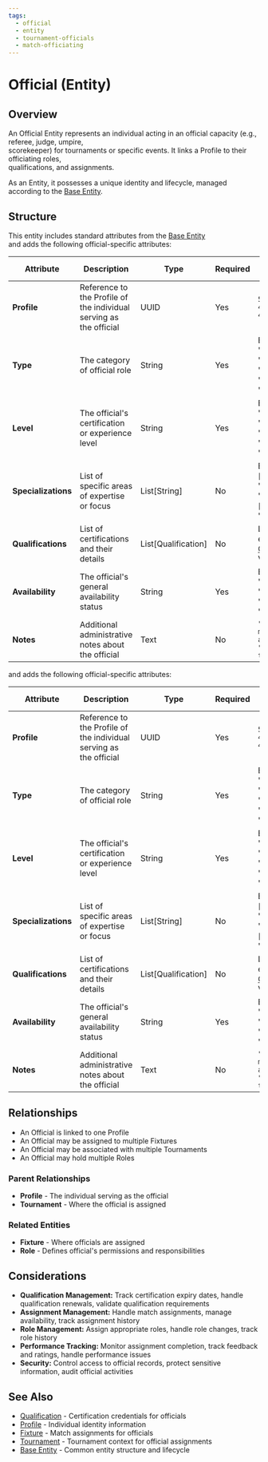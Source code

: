 ```yaml
---
tags:
  - official
  - entity
  - tournament-officials
  - match-officiating
---
```


# Official (Entity)

## Overview

An Official Entity represents an individual acting in an official capacity (e.g., referee, judge, umpire,  
scorekeeper) for tournaments or specific events. It links a Profile to their officiating roles,  
qualifications, and assignments.

As an Entity, it possesses a unique identity and lifecycle, managed according to the [Base Entity](../../foundation/base_entity.md).

## Structure

This entity includes standard attributes from the [Base Entity](../../foundation/base_entity.md)  
and adds the following official-specific attributes:

| Attribute | Description | Type | Required | Notes / Example |
|-----------|-------------|------|----------|-----------------|
| **Profile** | Reference to the Profile of the individual serving as the official | UUID | Yes | `550e8400-e29b-41d4-a716-446655440000` |
| **Type** | The category of official role | String | Yes | Example: "Referee", "Judge", "Umpire", "Scorekeeper", "Timekeeper" |
| **Level** | The official's certification or experience level | String | Yes | Example: "International", "National", "Regional", "Local", "Trainee" |
| **Specializations** | List of specific areas of expertise or focus | List[String] | No | Example: ["Basketball", "Volleyball", "Tennis"], ["Track", "Field"] |
| **Qualifications** | List of certifications and their details | List[Qualification] | No | List of embedded [Qualification](qualification.md) Value Objects |
| **Availability** | The official's general availability status | String | Yes | Example: "Available", "Unavailable", "Part-time", "On-call" |
| **Notes** | Additional administrative notes about the official | Text | No | `"Prefers morning assignments", "Requires transport"` |
and adds the following official-specific attributes:

| Attribute | Description | Type | Required | Notes / Example |
|-----------|-------------|------|----------|-----------------|
| **Profile** | Reference to the Profile of the individual serving as the official | UUID | Yes | `550e8400-e29b-41d4-a716-446655440000` |
| **Type** | The category of official role | String | Yes | Example: "Referee", "Judge", "Umpire", "Scorekeeper", "Timekeeper" |
| **Level** | The official's certification or experience level | String | Yes | Example: "International", "National", "Regional", "Local", "Trainee" |
| **Specializations** | List of specific areas of expertise or focus | List[String] | No | Example: ["Basketball", "Volleyball", "Tennis"], ["Track", "Field"] |
| **Qualifications** | List of certifications and their details | List[Qualification] | No | List of embedded [Qualification](qualification.md) Value Objects |
| **Availability** | The official's general availability status | String | Yes | Example: "Available", "Unavailable", "Part-time", "On-call" |
| **Notes** | Additional administrative notes about the official | Text | No | `"Prefers morning assignments", "Requires transport"` |

## Relationships

- An Official is linked to one Profile
- An Official may be assigned to multiple Fixtures
- An Official may be associated with multiple Tournaments
- An Official may hold multiple Roles

### Parent Relationships

- **Profile** - The individual serving as the official
- **Tournament** - Where the official is assigned

### Related Entities

- **Fixture** - Where officials are assigned
- **Role** - Defines official's permissions and responsibilities

## Considerations

- **Qualification Management:** Track certification expiry dates, handle qualification renewals, validate qualification requirements
- **Assignment Management:** Handle match assignments, manage availability, track assignment history
- **Role Management:** Assign appropriate roles, handle role changes, track role history
- **Performance Tracking:** Monitor assignment completion, track feedback and ratings, handle performance issues
- **Security:** Control access to official records, protect sensitive information, audit official activities

## See Also

- [Qualification](./qualification.md) - Certification credentials for officials
- [Profile](../../identity/profile.md) - Individual identity information
- [Fixture](../fixture.md) - Match assignments for officials
- [Tournament](../../tournament/tournament.md) - Tournament context for official assignments
- [Base Entity](../../foundation/base_entity.md) - Common entity structure and lifecycle
